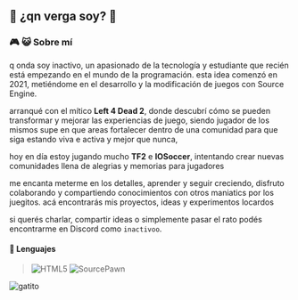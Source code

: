 ## 🌟 ¿qn verga soy? 🌟

### 🎮 😺 Sobre mí
q onda soy inactivo, un apasionado de la tecnología y estudiante que recién está empezando en el mundo de la programación. esta idea comenzó en 2021, metiéndome en el desarrollo y la modificación de juegos con Source Engine.

arranqué con el mítico **Left 4 Dead 2**, donde descubrí cómo se pueden transformar y mejorar las experiencias de juego, siendo jugador de los mismos supe en que areas fortalecer dentro de una comunidad para que siga estando viva e activa y mejor que nunca,

hoy en día estoy jugando mucho **TF2** e **IOSoccer**, intentando crear nuevas comunidades llena de alegrias y memorias para jugadores

me encanta meterme en los detalles, aprender y seguir creciendo, disfruto colaborando y compartiendo conocimientos con otros maniatics por los juegitos. acá encontrarás mis proyectos, ideas y experimentos locardos

si querés charlar, compartir ideas o simplemente pasar el rato podés encontrarme en Discord como `inactivoo`.

#### 🚀 Lenguajes
> ![HTML5](https://img.shields.io/badge/html5-%23E34F26.svg?style=for-the-badge&logo=html5&logoColor=white)
> ![SourcePawn](https://img.shields.io/badge/sourcepawn-00599C.svg?style=for-the-badge&logo=sourcepawn&logoColor=white)

![gatito](https://media3.giphy.com/media/v1.Y2lkPTc5MGI3NjExNmwxMWQ1Mmd6Z2l6d3l0aGd5MjBjamVsaXMzcTdjOHhqb3MzM2ZsbiZlcD12MV9pbnRlcm5hbF9naWZfYnlfaWQmY3Q9Zw/VbnUQpnihPSIgIXuZv/giphy.webp)

